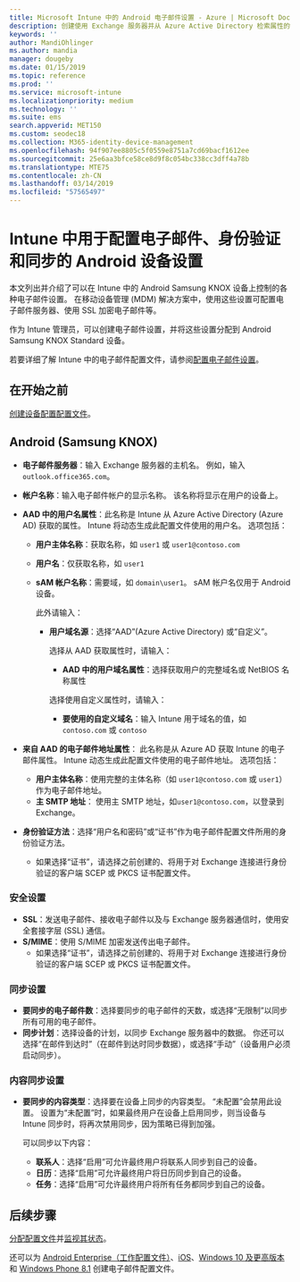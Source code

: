 ```yaml
---
title: Microsoft Intune 中的 Android 电子邮件设置 - Azure | Microsoft Docs
description: 创建使用 Exchange 服务器并从 Azure Active Directory 检索属性的设备配置电子邮件配置文件。 在 Android Samsung KNOX 设备上，使用 Microsoft Intune 启用 SSL 或 SMIME、通过证书或用户名/密码验证用户身份，以及同步电子邮件和日程安排。
keywords: ''
author: MandiOhlinger
ms.author: mandia
manager: dougeby
ms.date: 01/15/2019
ms.topic: reference
ms.prod: ''
ms.service: microsoft-intune
ms.localizationpriority: medium
ms.technology: ''
ms.suite: ems
search.appverid: MET150
ms.custom: seodec18
ms.collection: M365-identity-device-management
ms.openlocfilehash: 94f907ee8805c5f0559e8751a7cd69bacf1612ee
ms.sourcegitcommit: 25e6aa3bfce58ce8d9f8c054bc338cc3dff4a78b
ms.translationtype: MTE75
ms.contentlocale: zh-CN
ms.lasthandoff: 03/14/2019
ms.locfileid: "57565497"
---
```

# <a name="android-device-settings-to-configure-email-authentication-and-synchronization-in-intune"></a>Intune 中用于配置电子邮件、身份验证和同步的 Android 设备设置

本文列出并介绍了可以在 Intune 中的 Android Samsung KNOX 设备上控制的各种电子邮件设置。 在移动设备管理 (MDM) 解决方案中，使用这些设置可配置电子邮件服务器、使用 SSL 加密电子邮件等。

作为 Intune 管理员，可以创建电子邮件设置，并将这些设置分配到 Android Samsung KNOX Standard 设备。

若要详细了解 Intune 中的电子邮件配置文件，请参阅[配置电子邮件设置](email-settings-configure.md)。

## <a name="before-you-begin"></a>在开始之前

[创建设备配置配置文件](email-settings-configure.md#create-a-device-profile)。

## <a name="android-samsung-knox"></a>Android (Samsung KNOX)

- **电子邮件服务器**：输入 Exchange 服务器的主机名。 例如，输入 `outlook.office365.com`。
- **帐户名称**：输入电子邮件帐户的显示名称。 该名称将显示在用户的设备上。
- **AAD 中的用户名属性**：此名称是 Intune 从 Azure Active Directory (Azure AD) 获取的属性。 Intune 将动态生成此配置文件使用的用户名。 选项包括：
  - **用户主体名称**：获取名称，如 `user1` 或 `user1@contoso.com`
  - **用户名**：仅获取名称，如 `user1`
  - **sAM 帐户名称**：需要域，如 `domain\user1`。 sAM 帐户名仅用于 Android 设备。

    此外请输入：  
    - **用户域名源**：选择“AAD”(Azure Active Directory) 或“自定义”。

      选择从 AAD 获取属性时，请输入：
      - **AAD 中的用户域名属性**：选择获取用户的完整域名或 NetBIOS 名称属性

      选择使用自定义属性时，请输入：
      - **要使用的自定义域名**：输入 Intune 用于域名的值，如 `contoso.com` 或 `contoso`

- **来自 AAD 的电子邮件地址属性**： 此名称是从 Azure AD 获取 Intune 的电子邮件属性。 Intune 动态生成此配置文件使用的电子邮件地址。 选项包括：
  - **用户主体名称**：使用完整的主体名称（如 `user1@contoso.com` 或 `user1`）作为电子邮件地址。
  - **主 SMTP 地址**： 使用主 SMTP 地址，如`user1@contoso.com`，以登录到 Exchange。

- **身份验证方法**：选择“用户名和密码”或“证书”作为电子邮件配置文件所用的身份验证方法。
  - 如果选择“证书”，请选择之前创建的、将用于对 Exchange 连接进行身份验证的客户端 SCEP 或 PKCS 证书配置文件。

### <a name="security-settings"></a>安全设置

- **SSL**：发送电子邮件、接收电子邮件以及与 Exchange 服务器通信时，使用安全套接字层 (SSL) 通信。
- **S/MIME**：使用 S/MIME 加密发送传出电子邮件。
  - 如果选择“证书”，请选择之前创建的、将用于对 Exchange 连接进行身份验证的客户端 SCEP 或 PKCS 证书配置文件。

### <a name="synchronization-settings"></a>同步设置

- **要同步的电子邮件数**：选择要同步的电子邮件的天数，或选择“无限制”以同步所有可用的电子邮件。
- **同步计划**：选择设备的计划，以同步 Exchange 服务器中的数据。 你还可以选择“在邮件到达时”（在邮件到达时同步数据），或选择“手动”（设备用户必须启动同步）。

### <a name="content-sync-settings"></a>内容同步设置

- **要同步的内容类型**：选择要在设备上同步的内容类型。 “未配置”会禁用此设置。 设置为“未配置”时，如果最终用户在设备上启用同步，则当设备与 Intune 同步时，将再次禁用同步，因为策略已得到加强。 

  可以同步以下内容：  
  - **联系人**：选择“启用”可允许最终用户将联系人同步到自己的设备。
  - **日历**：选择“启用”可允许最终用户将日历同步到自己的设备。
  - **任务**：选择“启用”可允许最终用户将所有任务都同步到自己的设备。

## <a name="next-steps"></a>后续步骤

[分配配置文件](device-profile-assign.md)并[监视其状态](device-profile-monitor.md)。

还可以为 [Android Enterprise（工作配置文件）](email-settings-android-enterprise.md)、[iOS](email-settings-ios.md)、[Windows 10 及更高版本](email-settings-windows-10.md)和 [Windows Phone 8.1](email-settings-windows-phone-8-1.md) 创建电子邮件配置文件。
